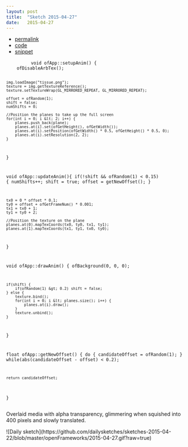 ```yaml
---
layout: post
title:  "Sketch 2015-04-27"
date:   2015-04-27
---
```

<div class="code">
    <ul>
        <li><a href="{% post_url 2015-04-27-sketch %}">permalink</a></li>
        <li><a href="https://github.com/dailysketches/dailySketches/tree/master/sketches/2015-04-27">code</a></li>
        <li><a href="#" class="snippet-button">snippet</a></li>
    </ul>
    <pre class="snippet">
        <code class="cpp">void ofApp::setupAnim() {
    ofDisableArbTex();
    
    img.loadImage("tissue.png");
    texture = img.getTextureReference();
    texture.setTextureWrap(GL_MIRRORED_REPEAT, GL_MIRRORED_REPEAT);
    
    offset = ofRandom(1);
    shift = false;
    numShifts = 0;
    
    //Position the planes to take up the full screen
    for(int i = 0; i &lt; 2; i++) {
        planes.push_back(plane);
        planes.at(i).set(ofGetHeight(), ofGetWidth());
        planes.at(i).setPosition(ofGetWidth() * 0.5, ofGetHeight() * 0.5, 0);
        planes.at(i).setResolution(2, 2);
    }
}

void ofApp::updateAnim(){
    if(!shift &amp;&amp; ofRandom(1) &lt; 0.15) {
        numShifts++;
        shift = true;
        offset = getNewOffset();
    }
    
    tx0 = 0 * offset * 0.1;
    ty0 = offset + ofGetFrameNum() * 0.001;
    tx1 = tx0 + 1;
    ty1 = ty0 + 2;
    
    //Position the texture on the plane
    planes.at(0).mapTexCoords(tx0, ty0, tx1, ty1);
    planes.at(1).mapTexCoords(tx1, ty1, tx0, ty0);
}

void ofApp::drawAnim() {
    ofBackground(0, 0, 0);
    
    if(shift) {
        if(ofRandom(1) &gt; 0.2) shift = false;
    } else {
        texture.bind();
        for(int i = 0; i &lt; planes.size(); i++) {
            planes.at(i).draw();
        }
        texture.unbind();
    }
}

float ofApp::getNewOffset() {
    do {
        candidateOffset = ofRandom(1);
    } while(abs(candidateOffset - offset) &lt; 0.2);
    
    return candidateOffset;
}</code>
    </pre>
</div>
<p class="description">Overlaid media with alpha transparency, glimmering when squished into 400 pixels and slowly translated.</p>
![Daily sketch](https://github.com/dailysketches/sketches-2015-04-22/blob/master/openFrameworks/2015-04-27.gif?raw=true)
